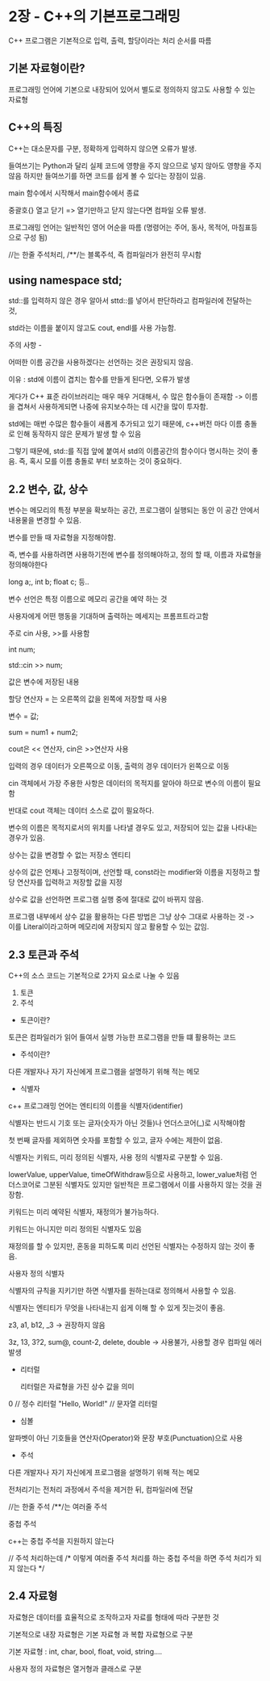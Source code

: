 # 2장 - C++의 기본프로그래밍 

C++ 프로그램은 기본적으로 입력, 출력, 할당이라는 처리 순서를 따름 

## 기본 자료형이란?

프로그래밍 언어에 기본으로 내장되어 있어서 별도로 정의하지 않고도 사용할 수 있는 자료형 

## C++의 특징 
C++는 대소문자를 구분, 정확하게 입력하지 않으면 오류가 발생. 

들여쓰기는 Python과 달리 실제 코드에 영향을 주지 않으므로 넣지 않아도 영향을 주지 않음 하지만 들여쓰기를 하면 코드를 쉽게 볼 수 있다는 장점이 있음. 

main 함수에서 시작해서 main함수에서 종료

중괄호{} 열고 닫기 => 열기만하고 닫지 않는다면 컴파일 오류 발생.

프로그래밍 언어는 일반적인 영어 어순을 따름 (명령어는 주어, 동사, 목적어, 마침표등으로 구성 됨)

//는 한줄 주석처리, /**/는 블록주석, 즉 컴파일러가 완전히 무시함 

## using namespace std;
 std::를 입력하지 않은 경우 알아서 sttd::를 넣어서 판단하라고 컴파일러에 전달하는 것, 
 
 std라는 이름을 붙이지 않고도 cout, endl를 사용 가능함.

주의 사항 - 

어떠한 이름 공간을 사용하겠다는 선언하는 것은 권장되지 않음. 

이유 : std에 이름이 겹치는 함수를 만들게 된다면, 오류가 발생 

게다가 C++ 표준 라이브러리는 매우 매우 거대해서, 수 많은 함수들이 존재함 -> 이름을 겹쳐서 사용하게되면 나중에 유지보수하는 데 시간을 많이 투자함. 

std에는 매번 수많은 함수들이 새롭게 추가되고 있기 때문에, c++버전 마다 이름 충돌로 인해 동작하지 않은 문제가 발생 할 수 있음 

그렇기 때문에, std::를 직접 앞에 붙여서 std의 이름공간의 함수이다 명시하는 것이 좋음. 즉, 혹시 모를 이름 충돌로 부터 보호하는 것이 중요하다.


## 2.2 변수, 값, 상수 
변수는 메모리의 특정 부분을 확보하는 공간, 프로그램이 실행되는 동안 이 공간 안에서 내용물을 변경할 수 있음. 

변수를 만들 때 자료형을 지정해야함. 

즉, 변수를 사용하려면 사용하기전에 변수를 정의해야하고, 정의 할 때, 이름과 자료형을 정의해야한다

long a;, int b; float c; 등..

변수 선언은 특정 이름으로 메모리 공간을 예약 하는 것 

사용자에게 어떤 행동을 기대하며 출력하는 메세지는 프롬프트라고함 

주로 cin 사용, >>를 사용함 

int num; 

std::cin >> num;

값은 변수에 저장된 내용

할당 연산자 = 는 오른쪽의 값을 왼쪽에 저장할 때 사용

변수 = 값; 

sum = num1 + num2;

cout은 << 연산자, cin은 >>연산자 사용 

입력의 경우 데이터가 오른쪽으로 이동, 출력의 경우 데이터가 왼쪽으로 이동 

cin 객체에서 가장 주용한 사항은 데이터의 목적지를 알아야 하므로 변수의 이름이 필요함 

반대로 cout 객체는 데이터 소스로 값이 필요하다.

변수의 이름은 목적지로서의 위치를 나타낼 경우도 있고, 저장되어 있는 값을 나타내는 경우가 있음. 

상수는 값을 변경할 수 없는 저장소 엔티티 

상수의 값은 언제나 고정적이며, 선언할 때, const라는 modifier와 이름을 지정하고 할당 연산자를 입력하고 저장할 값을 지정 

상수로 값을 선언하면 프로그램 실행 중에 절대로 값이 바뀌지 않음.

프로그램 내부에서 상수 값을 활용하는 다른 방법은 그냥 상수 그대로 사용하는 것
-> 이를 Literal이라고하며 메모리에 저장되지 않고 활용할 수 있는 값임.

## 2.3 토큰과 주석 
C++의 소스 코드는 기본적으로 2가지 요소로 나눌 수 있음 
1. 토큰
2. 주석

+ 토큰이란? 

토큰은 컴파일러가 읽어 들여서 실행 가능한 프로그램을 만들 떄 활용하는 코드

+ 주석이란?

다른 개발자나 자기 자신에게 프로그램을 설명하기 위해 적는 메모

* 식별자

c++ 프로그래밍 언어는 엔티티의 이름을 식별자(identifier) 

식별자는 반드시 기호 또는 글자(숫자가 아닌 것들)나 언더스코어(_)로 시작해야함 

첫 번째 글자를 제외하면 숫자를 포함할 수 있고, 글자 수에는 제한이 없음. 

식별자는 키워드, 미리 정의된 식별자, 사용 정의 식별자로 구분할 수 있음. 

lowerValue, upperValue, timeOfWithdraw등으로 사용하고, lower_value처럼 언더스코어로 그분된 식별자도 있지만 일반적은 프로그램에서 이를 사용하지 않는 것을 권장함.  

키워드는 미리 예약된 식별자, 재정의가 불가능하다.  

키워드는 아니지만 미리 정의된 식별자도 있음 

재정의를 할 수 있지만, 혼동을 피하도록 미리 선언된 식별자는 수정하지 않는 것이 좋음.

사용자 정의 식별자 

식별자의 규칙을 지키기만 하면 식별자를 원하는대로 정의해서 사용할 수 있음. 

식별자는 엔티티가 무엇을 나타내는지 쉽게 이해 할 수 있게 짓는것이 좋음. 

z3, a1, b12, _3 -> 권장하지 않음

3z, 13, 3?2, sum@, count-2, delete, double -> 사용불가, 사용할 경우 컴파일 에러 발생 

* 리터럴
  
  리터럴은 자료형을 가진 상수 값을 의미

 0 // 정수 리터럴
 "Hello, World!" // 문자열 리터럴

 * 심볼 
 
 알파벳이 아닌 기호들을 연산자(Operator)와 문장 부호(Punctuation)으로 사용

 * 주석

다른 개발자나 자기 자신에게 프로그램을 설명하기 위해 적는 메모

전처리기는 전처리 과정에서 주석을 제거한 뒤, 컴파일러에 전달 

//는 한줄 주석
/**/는 여러줄 주석 

중첩 주석 

c++는 중첩 주석을 지원하지 않는다 

// 주석 처리하는데 /* 이렇게 
여러줄 주석 처리를 하는 중첩 주석을 하면
주석 처리가 되지 않는다 */ 

## 2.4 자료형
자료형은 데이터를 효율적으로 조작하고자 자료를 형태에 따라 구분한 것

기본적으로 내장 자료형은 기본 자료형 과 복합 자료형으로 구분 

기본 자료형 : int, char, bool, float, void, string.... 


사용자 정의 자료형은 열거형과 클래스로 구분

 
